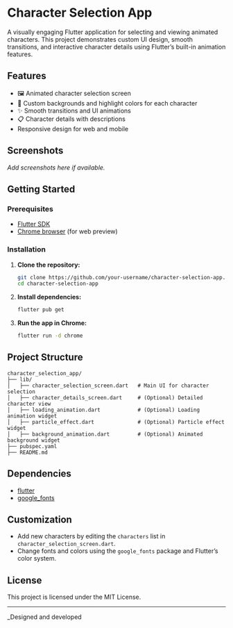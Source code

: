 # Character Selection App

A visually engaging Flutter application for selecting and viewing animated characters. This project demonstrates custom UI design, smooth transitions, and interactive character details using Flutter’s built-in animation features.

## Features

- 🖼️ Animated character selection screen
- 🎨 Custom backgrounds and highlight colors for each character
- ✨ Smooth transitions and UI animations
- 📋 Character details with descriptions
- Responsive design for web and mobile

## Screenshots

_Add screenshots here if available._

## Getting Started

### Prerequisites

- [Flutter SDK](https://flutter.dev/docs/get-started/install)
- [Chrome browser](https://www.google.com/chrome/) (for web preview)

### Installation

1. **Clone the repository:**
   ```sh
   git clone https://github.com/your-username/character-selection-app.git
   cd character-selection-app
   ```

2. **Install dependencies:**
   ```sh
   flutter pub get
   ```

3. **Run the app in Chrome:**
   ```sh
   flutter run -d chrome
   ```

## Project Structure

```
character_selection_app/
├── lib/
│   ├── character_selection_screen.dart   # Main UI for character selection
│   ├── character_details_screen.dart     # (Optional) Detailed character view
│   ├── loading_animation.dart            # (Optional) Loading animation widget
│   ├── particle_effect.dart              # (Optional) Particle effect widget
│   ├── background_animation.dart         # (Optional) Animated background widget
├── pubspec.yaml
├── README.md
```

## Dependencies

- [flutter](https://pub.dev/packages/flutter)
- [google_fonts](https://pub.dev/packages/google_fonts)

## Customization

- Add new characters by editing the `characters` list in `character_selection_screen.dart`.
- Change fonts and colors using the `google_fonts` package and Flutter’s color system.

## License

This project is licensed under the MIT License.

---

_Designed and developed